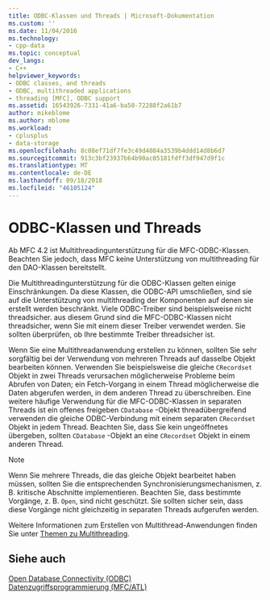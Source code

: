 ```yaml
---
title: ODBC-Klassen und Threads | Microsoft-Dokumentation
ms.custom: ''
ms.date: 11/04/2016
ms.technology:
- cpp-data
ms.topic: conceptual
dev_langs:
- C++
helpviewer_keywords:
- ODBC classes, and threads
- ODBC, multithreaded applications
- threading [MFC], ODBC support
ms.assetid: 16543926-7331-41a6-ba50-72288f2a61b7
author: mikeblome
ms.author: mblome
ms.workload:
- cplusplus
- data-storage
ms.openlocfilehash: 8c08ef71df7fe3c49d4084a3539b4ddd14d8b6d7
ms.sourcegitcommit: 913c3bf23937b64b90ac05181fdff3df947d9f1c
ms.translationtype: MT
ms.contentlocale: de-DE
ms.lasthandoff: 09/18/2018
ms.locfileid: "46105124"
---
```

# <a name="odbc-classes-and-threads"></a>ODBC-Klassen und Threads

Ab MFC 4.2 ist Multithreadingunterstützung für die MFC-ODBC-Klassen. Beachten Sie jedoch, dass MFC keine Unterstützung von multithreading für den DAO-Klassen bereitstellt.  
  
Die Multithreadingunterstützung für die ODBC-Klassen gelten einige Einschränkungen. Da diese Klassen, die ODBC-API umschließen, sind sie auf die Unterstützung von multithreading der Komponenten auf denen sie erstellt werden beschränkt. Viele ODBC-Treiber sind beispielsweise nicht threadsicher. aus diesem Grund sind die MFC-ODBC-Klassen nicht threadsicher, wenn Sie mit einem dieser Treiber verwendet werden. Sie sollten überprüfen, ob Ihre bestimmte Treiber threadsicher ist.  
  
Wenn Sie eine Multithreadanwendung erstellen zu können, sollten Sie sehr sorgfältig bei der Verwendung von mehreren Threads auf dasselbe Objekt bearbeiten können. Verwenden Sie beispielsweise die gleiche `CRecordset` Objekt in zwei Threads verursachen möglicherweise Probleme beim Abrufen von Daten; ein Fetch-Vorgang in einem Thread möglicherweise die Daten abgerufen werden, in dem anderen Thread zu überschreiben. Eine weitere häufige Verwendung für die MFC-ODBC-Klassen in separaten Threads ist ein offenes freigeben `CDatabase` -Objekt threadübergreifend verwenden die gleiche ODBC-Verbindung mit einem separaten `CRecordset` Objekt in jedem Thread. Beachten Sie, dass Sie kein ungeöffnetes übergeben, sollten `CDatabase` -Objekt an eine `CRecordset` Objekt in einem anderen Thread.  
  
> [!NOTE]
>  Wenn Sie mehrere Threads, die das gleiche Objekt bearbeitet haben müssen, sollten Sie die entsprechenden Synchronisierungsmechanismen, z. B. kritische Abschnitte implementieren. Beachten Sie, dass bestimmte Vorgänge, z. B. `Open`, sind nicht geschützt. Sie sollten sicher sein, dass diese Vorgänge nicht gleichzeitig in separaten Threads aufgerufen werden.  
  
Weitere Informationen zum Erstellen von Multithread-Anwendungen finden Sie unter [Themen zu Multithreading](../../parallel/multithreading-support-for-older-code-visual-cpp.md).  
  
## <a name="see-also"></a>Siehe auch  

[Open Database Connectivity (ODBC)](../../data/odbc/open-database-connectivity-odbc.md)<br/>
[Datenzugriffsprogrammierung (MFC/ATL)](../../data/data-access-programming-mfc-atl.md)